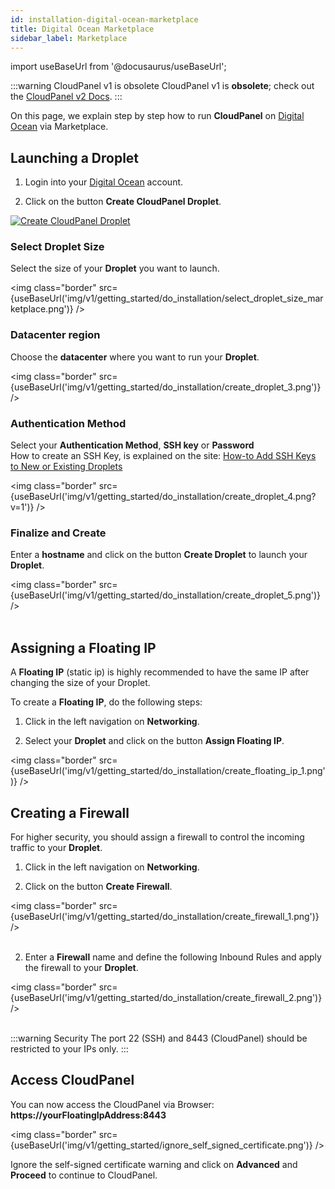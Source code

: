 ```yaml
---
id: installation-digital-ocean-marketplace
title: Digital Ocean Marketplace
sidebar_label: Marketplace
---
```


import useBaseUrl from '@docusaurus/useBaseUrl';

:::warning CloudPanel v1 is obsolete
CloudPanel v1 is **obsolete**; check out the [CloudPanel v2 Docs](https://www.cloudpanel.io/docs/v2/introduction/).
:::

On this page, we explain step by step how to run **CloudPanel** on [Digital Ocean](https://www.digitalocean.com/) via Marketplace.

## Launching a Droplet

1) Login into your [Digital Ocean](https://cloud.digitalocean.com/login) account. <br />

2) Click on the button **Create CloudPanel Droplet**.

[![Create CloudPanel Droplet](/img/v1/getting_started/do_installation/create_cloudpanel_droplet_one_click.png)](https://cloud.digitalocean.com/droplets/new?onboarding_origin=marketplace&appId=110971909&image=mgtcommercegmbh-cloudpanel2ubunt&activation_redirect=%2Fdroplets%2Fnew%3FappId%3D110971909%26image%3Dmgtcommercegmbh-cloudpanel2ubunt)

### Select Droplet Size

Select the size of your **Droplet** you want to launch.

<img class="border" src={useBaseUrl('img/v1/getting_started/do_installation/select_droplet_size_marketplace.png')} />

### Datacenter region

Choose the **datacenter** where you want to run your **Droplet**.

<img class="border" src={useBaseUrl('img/v1/getting_started/do_installation/create_droplet_3.png')} /> 

### Authentication Method

Select your **Authentication Method**, **SSH key** or **Password** <br />
How to create an SSH Key, is explained on the site: [How-to Add SSH Keys to New or Existing Droplets](https://www.digitalocean.com/docs/droplets/how-to/add-ssh-keys/)

<img class="border" src={useBaseUrl('img/v1/getting_started/do_installation/create_droplet_4.png?v=1')} />

### Finalize and Create

Enter a **hostname** and click on the button **Create Droplet** to launch your **Droplet**.

<img class="border" src={useBaseUrl('img/v1/getting_started/do_installation/create_droplet_5.png')} /> <br /><br />

## Assigning a Floating IP

A **Floating IP** (static ip) is highly recommended to have the same IP after changing the size of your Droplet.

To create a **Floating IP**, do the following steps:

1) Click in the left navigation on **Networking**.

2) Select your **Droplet** and click on the button **Assign Floating IP**.

<img class="border" src={useBaseUrl('img/v1/getting_started/do_installation/create_floating_ip_1.png')} />

## Creating a Firewall

For higher security, you should assign a firewall to control the incoming traffic to your **Droplet**.

1) Click in the left navigation on **Networking**.

2) Click on the button **Create Firewall**.

<img class="border" src={useBaseUrl('img/v1/getting_started/do_installation/create_firewall_1.png')} /> <br /><br />

2) Enter a **Firewall** name and define the following Inbound Rules and apply the firewall to your **Droplet**.

<img class="border" src={useBaseUrl('img/v1/getting_started/do_installation/create_firewall_2.png')} /> <br /><br />

:::warning Security
The port 22 (SSH) and 8443 (CloudPanel) should be restricted to your IPs only.
:::

## Access CloudPanel

You can now access the CloudPanel via Browser: **https://yourFloatingIpAddress:8443**

<img class="border" src={useBaseUrl('img/v1/getting_started/ignore_self_signed_certificate.png')} />

Ignore the self-signed certificate warning and click on **Advanced** and **Proceed** to continue to CloudPanel.